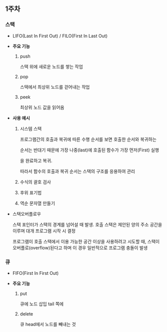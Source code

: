 ## 1주차

### 스택

- LIFO(Last In First Out) / FILO(First In Last Out)

- **주요 기능**

  1. push

     스택 위에 새로운 노드를 쌓는 작업

  2. pop

     스택에서 최상위 노드를 걷어내는 작업

  3. peek

     최상위 노드 값을 읽어옴

- **사용 예시**

  1. 시스템 스택

     프로그램간의 호출과 복귀에 따른 수행 순서를 보면 호출한 순서와 복귀하는

     순서는 반대기 때문에 가장 나중(last)에 호출된 함수가 가장 먼저(First) 실행

     을 완료하고 복귀. 

     따라서 함수의 호출과 복귀 순서는 스택의 구조를 응용하여 관리

  2. 수식의 괄호 검사

  3. 후위 표기법

  4. 역순 문자열 만들기

- 스택오버플로우

  스택 포인터가 스택의 경계를 넘어설 때 발생. 호출 스택은 제안된 양의 주소 공간을 이루며 대개 프로그램 시작 시 결정

  프로그램이 호출 스택에서 이용 가능한 공간 이상을 사용하려고 시도할 때, 스택이 오버플로(overflow)된다고 하며 이 경우 일반적으로 프로그램 충돌이 발생

### 큐

- FIFO(First In First Out)

- **주요 기능**

  1. put

     큐에 노드 삽입 tail 쪽에

  2. delete

     큐 head에서 노드를 빼내는 것